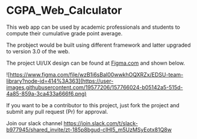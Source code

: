 # CGPA_Web_Calculator

This web app can be used by academic professionals and students to compute their cumulative grade point average.

The probject would be built using different framework and latter upgraded to version 3.0 of the web.

The project UI/UX design can be found at [Figma.com](https://www.figma.com/file/wzB1i6sBaI00wwkhOQXRZx/EDSU-team-library?node-id=414%3A363) and shown below.

![https://www.figma.com/file/wzB1i6sBaI00wwkhOQXRZx/EDSU-team-library?node-id=414%3A363](https://user-images.githubusercontent.com/19577206/157766024-b05142a5-515d-4a85-859a-3ca433a666f6.png)

If you want to be a contributor to this project, just fork the project and submit any pull request (Pr) for approval.

Join our slack channel https://join.slack.com/t/slack-b977945/shared_invite/zt-185p8bgud-cIHI5_m5UzMSyEotx81Q8w
